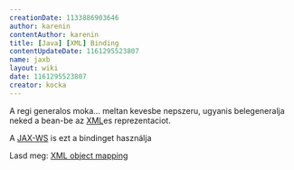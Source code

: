 ```yaml
---
creationDate: 1133886903646 
author: karenin 
contentAuthor: karenin 
title: [Java] [XML] Binding 
contentUpdateDate: 1161295523807 
name: jaxb 
layout: wiki 
date: 1161295523807 
creator: kocka 
---
```

A regi generalos moka... meltan kevesbe nepszeru, ugyanis belegeneralja neked a bean-be az [XML](XML.html)es reprezentaciot.

A [JAX-WS](JAX-WS.html) is ezt a bindinget használja 

Lasd meg: [XML object mapping](XML%20object%20mapping.html)

